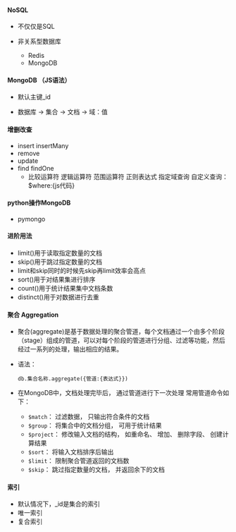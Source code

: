 
#### NoSQL

- 不仅仅是SQL

- 非关系型数据库
  - Redis
  - MongoDB

#### MongoDB  （JS语法）

- 默认主键_id

- 数据库 -> 集合 -> 文档 -> 域：值

#### 增删改查

- insert  insertMany
- remove
- update
- find  findOne
  - 比较运算符  逻辑运算符  范围运算符  正则表达式  指定域查询  自定义查询：$where:{js代码}

#### python操作MongoDB

- pymongo

#### 进阶用法

- limit()用于读取指定数量的文档
- skip()用于跳过指定数量的文档
- limit和skip同时的时候先skip再limit效率会高点
- sort()用于对结果集进行排序
- count()用于统计结果集中文档条数
- distinct()用于对数据进行去重

#### 聚合 Aggregation

- 聚合(aggregate)是基于数据处理的聚合管道，每个文档通过一个由多个阶段（stage）组成的管道，可以对每个阶段的管道进行分组、过滤等功能，然后经过一系列的处理，输出相应的结果。

- 语法：

  ```
  db.集合名称.aggregate({管道:{表达式}})
  ```

- 在MongoDB中，⽂档处理完毕后， 通过管道进⾏下⼀次处理 常用管道命令如下：
  - `$match`： 过滤数据， 只输出符合条件的⽂档
  - `$group`： 将集合中的⽂档分组， 可⽤于统计结果
  - `$project`： 修改输⼊⽂档的结构， 如重命名、 增加、 删除字段、 创建计算结果
  - `$sort`： 将输⼊⽂档排序后输出
  - `$limit`： 限制聚合管道返回的⽂档数
  - `$skip`： 跳过指定数量的⽂档， 并返回余下的⽂档

#### 索引

- 默认情况下，_id是集合的索引
- 唯一索引
- 复合索引